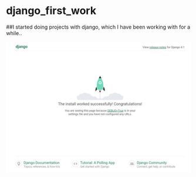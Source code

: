 # django_first_work
##I started doing projects with django, which I have been working with for a while..

![](roket.JPG)
